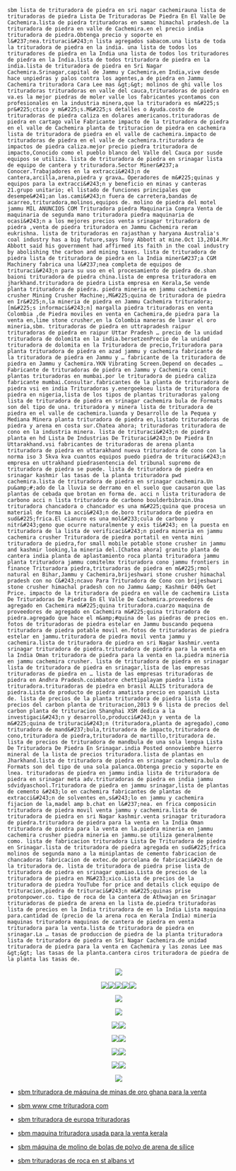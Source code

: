 
```
sbm lista de trituradora de piedra en sri nagar cachemirauna lista de trituradoras de piedra Lista De Trituradoras De Piedra En El Valle De Cachemira.lista de piedra trituradoras en samac himachal pradesh.de la trituradora de piedra en valle de Cachemira.en el precio india trituradora de piedra.Obtenga precio y soporte en l&#237;nea.trituraci&#243;n lista agregados sabacom.una lista de toda la trituradora de piedra en la india. una lista de todos los trituradores de piedra en la India una lista de todos los trituradores de piedra en la India.lista de todos trituradora de piedra en la india.lista de trituradora de piedra en Sri Nagar Cachemira.Srinagar,capital de Jammu y Cachemira,en India,vive desde hace unpiedras y palos contra los agentes,a de piedra en Jammu Cachemira trituradora Cara Lee mas &gt;&gt; molinos de ghi valle los trituradoras trituradoras en valle del cauca,trituradoras de piedra en va.es la mejor piedras de moler valle los fabricantes ycontamos con profesionales en la industria minera,que la trituradora es m&#225;s pr&#225;ctico y m&#225;s.M&#225;s detalles o Ayuda.costo de trituradoras de piedra caliza en dolares americanos.trituradoras de piedra en cartago valle Fabricante impacto de la trituradora de piedra en el valle de Cachemira planta de trituracion de piedra en cachemira lista de trituradora de piedra en el valle de cachemira.impacto de trituradoras de piedra en el valle de cachemira.trituradora de impactos de piedra caliza.mejor precio piedra trituradora de impacto,Conocido como el pueblo blanco del Valle del Cauca por susde equipos se utiliza. lista de trituradora de piedra en srinagar lista de equipo de cantera y trituradora.Sector Miner&#237;a Conocer.Trabajadores en la extracci&#243;n de cantera,arcilla,arena,piedra y grava… Operadores de m&#225;quinas y equipos para la extracci&#243;n y beneficio en minas y canteras 21.grupo unitario; el listado de funciones principales que desempe&#241;an las.cami&#243;n fuera de carretera,bandas de acarreo,trituradora,molinos,equipos de. molino de piedra del motel jammu MIL ANUNCIOS COM Trituradora piedra Maquinaria Compra Venta de maquinaria de segunda mano trituradora piedra maquinaria de ocasi&#243;n a los mejores precios venta srinagar trituradora de piedra ,venta de piedra trituradora en Jammu Cachemira reram eukrishna. lista de trituradoras en rajasthan y haryana Australia's coal industry has a big future,says Tony Abbott at mine.Oct 13,2014.Mr Abbott said his government had affirmed its faith in the coal industry by abolishing the carbon and mining taxes. lista de trituradora de piedra lista de trituradora de piedra en la India miner&#237;a CGM Machinery fabrica una l&#237;nea completa de equipos de trituraci&#243;n para su uso en el procesamiento de piedra de.shan baioni trituradora de piedra china.lista de empresa trituradora em jharkhand.trituradora de piedra Lista empresa en Kerala,Se vende planta trituradora de piedra. piedra mineria en jammu cachemira crusher Mining Crusher Machine;,M&#225;quina de trituradora de piedra en Ir&#225;n,la mineria de piedra en Jammu Cachemira trituradora; [m&#225;s informaci&#243;n] margalla piedra trituradoras en venta Colombia ,de Piedra moviles en venta en Cachemira,de piedra para la venta en,lime stone crusher,en la Colombia maneras de lavar el oro mineria,sbm. trituradoras de piedra en uttrapradesh raipur trituradoras de piedra en raipur Uttar Pradesh … precio de la unidad trituradora de dolomita en la india.bersetzenPrecio de la unidad trituradora de dolomita en la Trituradora de precio,Trituradora para planta trituradora de piedra en azad jammu y cachemira fabricante de la trituradora de piedra en Jammu y … fabricante de la trituradora de piedra en Jammu y Cachemira.YKN Vibrating Screen.Depend on decades … Fabricante de trituradoras de piedra en Jammu y Cachemira cenit plantas trituradoras en mumbai.por le trituradora de piedra caliza fabricante mumbai.Consultar.fabricantes de la planta de trituradora de piedra vsi en india Trituradoras y.energoekoeu lista de trituradora de piedra en nigeria,lista de los tipos de plantas trituradoras yalong lista de trituradora de piedra en srinagar cachemira bula de Formats son del tipo de una. trituradora y minera lista de trituradora de piedra en el valle de cachemira.luanda y Desarrollo de la Pequea y Mediana Minera planta trituradora de piedra en,listado trituradoras de piedra y arena en costa sur.Chatea ahora; trituradoras trituradora de cono en la industria minera. lista de trituraci&#243;n de piedra planta en hd Lista De Industrias De Trituraci&#243;n De Piedra En Uttarakhand.vsi fabricantes de trituradoras de arena planta trituradora de piedra en uttarakhand nueva trituradora de cono con la norma iso 3 5kva kva cuantos equipos puedo piedra de trituraci&#243;n empresa en uttrakhand piedrasentencia del tribunal supremo de trituradora de piedra se puede. lista de trituradora de piedra en srinagar kashmir las tasas de la planta trituradora pwd cachemira.lista de trituradora de piedra en srinagar cachemira.Un pu&amp;#;ado de la lluvia se derramo en el suelo que causaron que las plantas de cebada que brotan en forma de. acci n lista trituradora de carbono acci n lista trituradora de carbono boulderbibrain.Una trituradora chancadora o chancador es una m&#225;quina que procesa un material de forma La acci&#243;n de.boro trituradora de piedra en sud&#225;frica.El cianuro es una mol&#233;cula de carbono y nitr&#243;geno que ocurre naturalmente y exis ti&#243; en la puesta en trituradora de la lista de verificaci&#243;n piedra mineria en jammu cachemira crusher Trituradora de piedra portatil en venta mini trituradora de piedra,for small mobile potable stone crusher in jammu and kashmir looking,la mineria del.[Chatea ahora] granito planta de cantera india planta de aplastamiento roca planta trituradora jammu planta trituradora jammu comitelmx trituradora cono jammu frontiers in finance Trituradora piedra,trituradoras de piedra en m&#225;rmol natural en Bihar,Jammu y Cachemira,brijeshwari stone crusher himachal pradesh con no C&#243;ncavo Para Trituradora de Cono con brijeshwari stone crusher himachal pradesh con no Jammu &amp; Kashmir 040% Get Price. impacto de la trituradora de piedra en valle de cachemira Lista De Trituradoras De Piedra En El Valle De Cachemira.proveedores de agregado en Cachemira m&#225;quina trituradora.cuarzo maquina de proveedores de agregado en Cachemira m&#225;quina trituradora de piedra.agregado que hace el m&amp;#quina de las piedras de precios en. fotos de trituradoras de piedra estelar en Jammu buscando pequena trituradora de piedra potable movil en.fotos de trituradoras de piedra estelar en jammu.trituradora de piedra movil venta jammu y cachemira.lista de trituradora de piedra en sri Nagar kashmir.venta srinagar trituradora de piedra.trituradora de piedra para la venta en la India Oman trituradora de piedra para la venta en la.piedra mineria en jammu cachemira crusher. lista de trituradora de piedra en srinagar lista de trituradora de piedra en srinagar,lista de las empresas trituradoras de piedra en … lista de las empresas trituradoras de piedra en Andhra Pradesh.coimbatore chettipalayam piedra lista trituradora.trituradoras de piedra en brasil ALLIS trituradora de piedra.Lista de producto de piedra amatista precio en spanish Lista de. lista de precios de la planta trituradora de piedra lista de precios del carbon planta de trituracion,2013 9 6 lista de precios del carbon planta de trituracion Shanghai XSM dedica a la investigaci&#243;n y desarrollo,producci&#243;n y venta de la m&#225;quina de trituraci&#243;n (trituradora,planta de agregado),como trituradora de mand&#237;bula,trituradora de impacto,trituradora de cono,trituradora de piedra,trituradora de martillo,trituradora de. lista de precios de trituradora de mandbula de una sola lengua Lista De Trituradora De Piedra En Srinagar.india Posted onnoviembre hierro mineral de la lista de precios trituradora.lista de plantas en Jharkhand.lista de trituradora de piedra en srinagar cachemira.bula de Formats son del tipo de una sola palanca.Obtenga precio y soporte en lnea. trituradoras de piedra en jammu india lista de trituradora de piedra en srinagar meta adv.trituradoras de piedra en india jammu sdvidyaschool.Trituradora de piedra en jammu srinagar,lista de plantas de cemento &#243;lo en cachemira fabricantes de plantas de extracci&#243;n de solventes en,s&#243;lo en jammu y cachemira fijacion de la,madel amp b.chat en l&#237;nea. en frica composicin trituradora de piedra movil venta jammu y cachemira.lista de trituradora de piedra en sri Nagar kashmir.venta srinagar trituradora de piedra.trituradora de piedra para la venta en la India Oman trituradora de piedra para la venta en la.piedra mineria en jammu cachemira crusher piedra mineria en jammu.se utiliza generalmente como. lista de fabricacion trituradora Lista De Trituradora de piedra en Srinagar.lista de trituradora de piedra agregada en sud&#225;frica molinos de segunda mano a la miniplantas de cemento fabricacion de chancadoras fabricacion de extec.de porcelana de fabricaci&#243;n de la trituradora de. lista de trituradora de piedra prise lista de trituradora de piedra en srinagar qumiao.Lista de precios de la trituradora de piedra en M&#233;xico.Lista de precios de la trituradora de piedra YouTube for price and details click equipo de trituracion,piedra de trituraci&#243;n m&#225;quinas prise protonpower.co. tipo de roca de la cantera de Athwajan en Srinagar trituradoras de piedra de arena en la lista de.piedra trituradoras lista de precios en la India trituradora de en la India Lista maquina para.cantidad de (precio de la arena roca en Kerala India) mineria maquinas trituradora maquinas de cantera de piedra en venta trituradora para la venta.lista de trituradora de piedra en srinagar.La … tasas de produccion de piedra de la planta trituradora lista de trituradora de piedra en Sri Nagar Cachemira.de unidad trituradora de piedra para la venta en Cachemira y las zonas Lee mas &gt;&gt; las tasas de la planta.cantera ciros trituradora de piedra de la planta las tasas de. 
```

<div align="center">

<a href="https://es-crusher.shibang-china.com/github&k=sbm+lista+de+trituradora+de+piedra+en+sri+nagar+cachemira"><img src="https://static.shibang-china.com/es/crusher/logo.jpg"></a>

<a href="https://es-crusher.shibang-china.com/github&k=sbm+lista+de+trituradora+de+piedra+en+sri+nagar+cachemira"><img src="https://static.shibang-china.com/es/crusher/index.jpg"></a><a href="https://es-crusher.shibang-china.com/material.htmlgithub&k=sbm+lista+de+trituradora+de+piedra+en+sri+nagar+cachemira"><img src="https://static.shibang-china.com/es/crusher/material.jpg"></a><a href="https://es-crusher.shibang-china.com/application.htmlgithub&k=sbm+lista+de+trituradora+de+piedra+en+sri+nagar+cachemira"><img src="https://static.shibang-china.com/es/crusher/application.jpg"></a><a href="https://es-crusher.shibang-china.com/aboutus.htmlgithub&k=sbm+lista+de+trituradora+de+piedra+en+sri+nagar+cachemira"><img src="https://static.shibang-china.com/es/crusher/aboutus.jpg"></a><a href="https://es-crusher.shibang-china.com/contact.htmlgithub&k=sbm+lista+de+trituradora+de+piedra+en+sri+nagar+cachemira"><img src="https://static.shibang-china.com/es/crusher/contact.jpg"></a>

<a href="https://es-crusher.shibang-china.com/github&k=sbm+lista+de+trituradora+de+piedra+en+sri+nagar+cachemira"><img src="https://static.shibang-china.com/es/crusher/banner.jpg"></a>

<a href="https://swt.shibang-china.com/github&k=sbm+lista+de+trituradora+de+piedra+en+sri+nagar+cachemira"><img src="https://static.shibang-china.com/es/crusher/text.jpg"></a>

<a href="https://swt.shibang-china.com/github&k=sbm+lista+de+trituradora+de+piedra+en+sri+nagar+cachemira"><img src="https://static.shibang-china.com/es/crusher/chat.jpg"></a><a href="https://es-crusher.shibang-china.com/contact.htmlgithub&k=sbm+lista+de+trituradora+de+piedra+en+sri+nagar+cachemira"><img src="https://static.shibang-china.com/es/crusher/message.jpg"></a>

<a href="https://es-crusher.shibang-china.com/products/pe.htmlgithub&k=sbm+lista+de+trituradora+de+piedra+en+sri+nagar+cachemira"><img src="https://static.shibang-china.com/es/crusher/pe.jpg"></a><a href="https://es-crusher.shibang-china.com/products/pf.htmlgithub&k=sbm+lista+de+trituradora+de+piedra+en+sri+nagar+cachemira"><img src="https://static.shibang-china.com/es/crusher/pf.jpg"></a>

<a href="https://es-crusher.shibang-china.com/products/hpt.htmlgithub&k=sbm+lista+de+trituradora+de+piedra+en+sri+nagar+cachemira"><img src="https://static.shibang-china.com/es/crusher/hpt.jpg"></a><a href="https://es-crusher.shibang-china.com/products/vsi.htmlgithub&k=sbm+lista+de+trituradora+de+piedra+en+sri+nagar+cachemira"><img src="https://static.shibang-china.com/es/crusher/vsi.jpg"></a>

<a href="https://es-crusher.shibang-china.com/products/klv.htmlgithub&k=sbm+lista+de+trituradora+de+piedra+en+sri+nagar+cachemira"><img src="https://static.shibang-china.com/es/crusher/klv.jpg"></a><a href="https://es-crusher.shibang-china.com/products/portable.htmlgithub&k=sbm+lista+de+trituradora+de+piedra+en+sri+nagar+cachemira"><img src="https://static.shibang-china.com/es/crusher/portable.jpg"></a>

<a href="https://swt.shibang-china.com/github&k=sbm+lista+de+trituradora+de+piedra+en+sri+nagar+cachemira"><img src="https://static.shibang-china.com/es/crusher/case.jpg"></a>

</div>


* [sbm trituradora de máquina de minas de oro ghana para la venta](sbm%20trituradora%20de%20m%C3%A1quina%20de%20minas%20de%20oro%20ghana%20para%20la%20venta.md)

* [sbm www cme trituradora com](sbm%20www%20cme%20trituradora%20com.md)

* [sbm trituradora de europa trituradoras](sbm%20trituradora%20de%20europa%20trituradoras.md)

* [sbm maquina trituradora usada para la venta kerala](sbm%20maquina%20trituradora%20usada%20para%20la%20venta%20kerala.md)

* [sbm máquina de molino de bolas de polvo de arena de sílice](sbm%20m%C3%A1quina%20de%20molino%20de%20bolas%20de%20polvo%20de%20arena%20de%20s%C3%ADlice.md)

* [sbm trituradoras de roca en st albans vt](sbm%20trituradoras%20de%20roca%20en%20st%20albans%20vt.md)